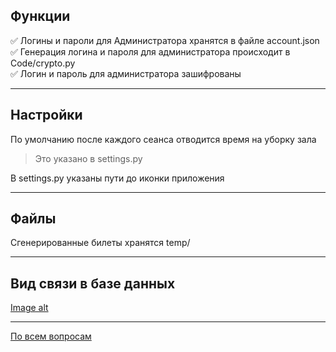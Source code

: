 ## Функции
:white_check_mark: Логины и пароли для Администратора хранятся в файле account.json  
:white_check_mark: Генерация логина и пароля для администратора происходит в Code/crypto.py  
:white_check_mark: Логин и пароль для администратора зашифрованы
____
## Настройки
По умолчанию после каждого сеанса отводится время на уборку зала  
> Это указано в settings.py   

В settings.py указаны пути до иконки приложения 
____
## Файлы
Сгенерированные билеты хранятся temp/
____
## Вид связи в базе данных
[Image alt](https://github.com/MR-Geri/cinema/raw/master/image/image.png)
____
[По всем вопросам](https://vk.com/mr_geri)
